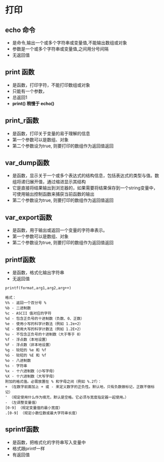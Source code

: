 # 打印

## echo 命令
- 是命令,输出一个或多个字符串或变量值,不能输出数组或对象
- 参数是一个或多个字符串或变量值,之间用分号间隔
- 无返回值

## print 函数
- 是函数，打印字符，不能打印数组或对象
- 只能有一个参数，
- 总返回1
- **print() 稍慢于 echo()**

## print_r函数
- 是函数，打印关于变量的易于理解的信息
- 第一个参数可以是数组、对象
- 第二个参数设为true, 则要打印的数组作为返回值返回

## var_dump函数 
- 是函数，显示关于一个或多个表达式的结构信息，包括表达式的类型与值。数组将递归展开值，通过缩进显示其结构
- 它是直接将结果输出到浏览器的，如果需要将结果保存到一个string变量中，可使用输出控制函数来捕获当前函数的输出
- 第二个参数设为true, 则要打印的数组作为返回值返回

## var_export函数
- 是函数，用于输出或返回一个变量的字符串表示。
- 第一个参数可以是数组、对象
- 第二个参数设为true, 则要打印的数组作为返回值返回

## printf函数
- 是函数，格式化输出字符串
- 无返回值
```
printf(format,arg1,arg2,arg++)

格式：
%% - 返回一个百分号 %
%b - 二进制数
%c - ASCII 值对应的字符
%d - 包含正负号的十进制数（负数、0、正数）
%e - 使用小写的科学计数法（例如 1.2e+2）
%E - 使用大写的科学计数法（例如 1.2E+2）
%u - 不包含正负号的十进制数（大于等于 0）
%f - 浮点数（本地设置）
%F - 浮点数（非本地设置）
%g - 较短的 %e 和 %f
%G - 较短的 %E 和 %f
%o - 八进制数
%s - 字符串
%x - 十六进制数（小写字母）
%X - 十六进制数（大写字母）
附加的格式值。必需放置在 % 和字母之间（例如 %.2f）：
+ （在数字前面加上 + 或 - 来定义数字的正负性。默认地，只有负数做标记，正数不做标记）
' （规定使用什么作为填充，默认是空格。它必须与宽度指定器一起使用。）
- （左调整变量值）
[0-9] （规定变量值的最小宽度）
.[0-9] （规定小数位数或最大字符串长度）

```
## sprintf函数
- 是函数，把格式化的字符串写入变量中
- 格式跟printf一样
- 有返回值
